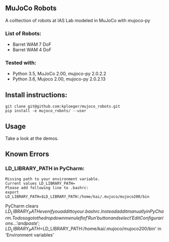 ## MuJoCo Robots

A colltection of robots at IAS Lab modeled in MuJoCo with mujoco-py

### List of Robots:
- Barret WAM 7 DoF
- Barret WAM 4 DoF

### Tested with:
- Python 3.5, MuJoCo 2.00, mujoco-py 2.0.2.2
- Python 3.6, Mujoco 2.00, mujoco-py 2.0.2.13


## Install instructions:
    
    git clone git@github.com:kploeger/mujoco_robots.git
    pip install -e mujoco_robots/ --user
    
## Usage
Take a look at the demos.

## Known Errors
### LD_LIBRARY_PATH in PyCharm:

    Missing path to your environment variable. 
    Current values LD_LIBRARY_PATH=
    Please add following line to .bashrc:
    export LD_LIBRARY_PATH=$LD_LIBRARY_PATH:/home/kai/.mujoco/mujoco200/bin
    
PyCharm clears $LD_LIBRARY_PATH even if you add it to your .bashrc. Instead add it manually in PyCharm. To do so go to 
the drop down menu left of 'Run' button and select 'Edit Configurarions...' and paste 
';LD_LIBRARY_PATH=$LD_LIBRARY_PATH:/home/kai/.mujoco/mujoco200/bin'
in 'Environment variables'
